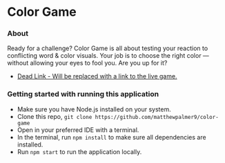 # Color Game

### About
Ready for a challenge? Color Game is all about testing your reaction to conflicting word & color visuals. Your job is to choose the right color &mdash; without allowing your eyes to fool you. Are you up for it?

- [Dead Link - Will be replaced with a link to the live game.]()

### Getting started with running this application
- Make sure you have Node.js installed on your system.
- Clone this repo, `git clone https://github.com/matthewpalmer9/color-game`
- Open in your preferred IDE with a terminal.
- In the terminal, run `npm install` to make sure all dependencies are installed.
- Run `npm start` to run the application locally.